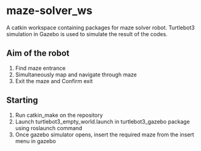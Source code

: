 # maze-solver_ws
A catkin workspace containing packages for maze solver robot. Turtlebot3 simulation in Gazebo is used to simulate the result of the codes.

## Aim of the robot
1) Find maze entrance
2) Simultaneously map and navigate through maze
3) Exit the maze and Confirm exit

## Starting
1) Run catkin_make on the repository
2) Launch turtlebot3_empty_world.launch in turtlebot3_gazebo package using roslaunch command
3) Once gazebo simulator opens, insert the required maze from the insert menu in gazebo
